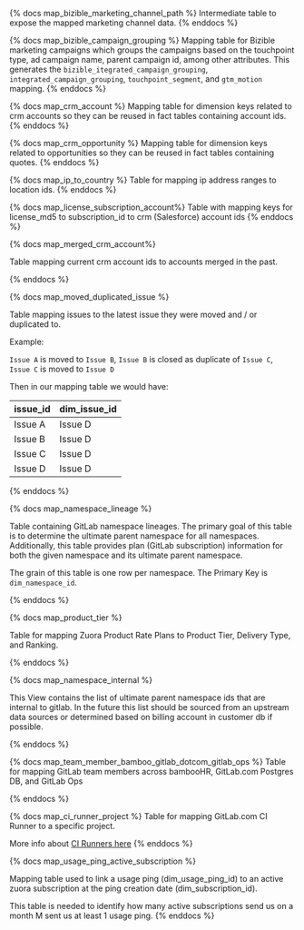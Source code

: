 {% docs map_bizible_marketing_channel_path %}
 Intermediate table to expose the mapped marketing channel data.
{% enddocs %}

{% docs map_bizible_campaign_grouping %}
 Mapping table for Bizible marketing campaigns which groups the campaigns based on the touchpoint type, ad campaign name, parent campaign id, among other attributes. This generates the `bizible_itegrated_campaign_grouping`, `integrated_campaign_grouping`, `touchpoint_segment`, and `gtm_motion` mapping.
{% enddocs %}

{% docs map_crm_account %}
 Mapping table for dimension keys related to crm accounts so they can be reused in fact tables containing account ids.
{% enddocs %}

{% docs map_crm_opportunity %}
 Mapping table for dimension keys related to opportunities so they can be reused in fact tables containing quotes.
{% enddocs %}

{% docs map_ip_to_country %}
Table for mapping ip address ranges to location ids.
{% enddocs %}

{% docs map_license_subscription_account%}
Table with mapping keys for license_md5 to subscription_id to crm (Salesforce) account ids
{% enddocs %}

{% docs map_merged_crm_account%}

Table mapping current crm account ids to accounts merged in the past.

{% enddocs %}

{% docs map_moved_duplicated_issue %}

Table mapping issues to the latest issue they were moved and / or duplicated to.

Example:

`Issue A` is moved to `Issue B`, `Issue B` is closed as duplicate of `Issue C`, `Issue C` is moved to `Issue D`

Then in our mapping table we would have:

| issue_id | dim_issue_id |
| -- | -- |
| Issue A | Issue D |
| Issue B | Issue D |
| Issue C | Issue D |
| Issue D | Issue D |

{% enddocs %}

{% docs map_namespace_lineage %}

Table containing GitLab namespace lineages. The primary goal of this table is to determine the ultimate parent namespace for all namespaces. Additionally, this table provides plan (GitLab subscription) information for both the given namespace and its ultimate parent namespace.

The grain of this table is one row per namespace. The Primary Key is `dim_namespace_id`.

{% enddocs %}

{% docs map_product_tier %}

 Table for mapping Zuora Product Rate Plans to Product Tier, Delivery Type, and Ranking.

{% enddocs %}

{% docs map_namespace_internal %}

This View contains the list of ultimate parent namespace ids that are internal to gitlab. In the future this list should be sourced from an upstream data sources or determined based on billing account in customer db if possible.

{% enddocs %}

{% docs map_team_member_bamboo_gitlab_dotcom_gitlab_ops %}
Table for mapping GitLab team members across bambooHR, GitLab.com Postgres DB, and GitLab Ops

{% enddocs %}

{% docs map_ci_runner_project %}
Table for mapping GitLab.com CI Runner to a specific project.

More info about [CI Runners here](https://docs.gitlab.com/ee/ci/runners/)
{% enddocs %}

{% docs map_usage_ping_active_subscription %}

Mapping table used to link a usage ping (dim_usage_ping_id) to an active zuora subscription at the ping creation date (dim_subscription_id).

This table is needed to identify how many active subscriptions send us on a month M sent us at least 1 usage ping. 
{% enddocs %}

